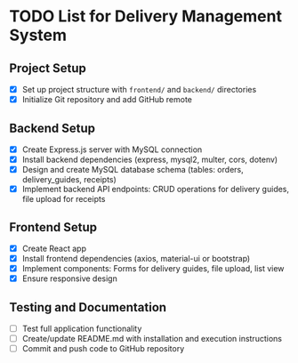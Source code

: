 # TODO List for Delivery Management System

## Project Setup
- [x] Set up project structure with `frontend/` and `backend/` directories
- [x] Initialize Git repository and add GitHub remote

## Backend Setup
- [x] Create Express.js server with MySQL connection
- [x] Install backend dependencies (express, mysql2, multer, cors, dotenv)
- [x] Design and create MySQL database schema (tables: orders, delivery_guides, receipts)
- [x] Implement backend API endpoints: CRUD operations for delivery guides, file upload for receipts

## Frontend Setup
- [x] Create React app
- [x] Install frontend dependencies (axios, material-ui or bootstrap)
- [x] Implement components: Forms for delivery guides, file upload, list view
- [x] Ensure responsive design

## Testing and Documentation
- [ ] Test full application functionality
- [ ] Create/update README.md with installation and execution instructions
- [ ] Commit and push code to GitHub repository

